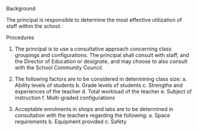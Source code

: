 Background

The principal is responsible to determine the most effective utilization of staff within the school.

Procedures 

1.	The principal is to use a consultative approach concerning class groupings and configurations. The principal shall consult with staff, and the Director of Education or designate, and may choose to also consult with the School Community Council.

2.	The following factors are to be considered in determining class size:
a.	Ability levels of students
b.	Grade levels of students
c.	Strengths and experiences of the teacher
d.	Total workload of the teacher
e.	Subject of instruction
f.	Multi-graded configurations

3.	Acceptable enrolments in shops and labs are to be determined in consultation with the teachers regarding the following:
a.	Space requirements
b.	Equipment provided
c.	Safety
